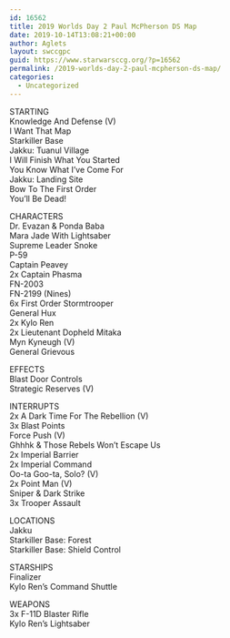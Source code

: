 ```yaml
---
id: 16562
title: 2019 Worlds Day 2 Paul McPherson DS Map
date: 2019-10-14T13:08:21+00:00
author: Aglets
layout: swccgpc
guid: https://www.starwarsccg.org/?p=16562
permalink: /2019-worlds-day-2-paul-mcpherson-ds-map/
categories:
  - Uncategorized
---
```

STARTING  
Knowledge And Defense (V)  
I Want That Map  
Starkiller Base  
Jakku: Tuanul Village  
I Will Finish What You Started  
You Know What I’ve Come For  
Jakku: Landing Site  
Bow To The First Order  
You’ll Be Dead!

CHARACTERS  
Dr. Evazan & Ponda Baba  
Mara Jade With Lightsaber  
Supreme Leader Snoke  
P-59  
Captain Peavey  
2x Captain Phasma  
FN-2003  
FN-2199 (Nines)  
6x First Order Stormtrooper  
General Hux  
2x Kylo Ren  
2x Lieutenant Dopheld Mitaka  
Myn Kyneugh (V)  
General Grievous

EFFECTS  
Blast Door Controls  
Strategic Reserves (V)

INTERRUPTS  
2x A Dark Time For The Rebellion (V)  
3x Blast Points  
Force Push (V)  
Ghhhk & Those Rebels Won’t Escape Us  
2x Imperial Barrier  
2x Imperial Command  
Oo-ta Goo-ta, Solo? (V)  
2x Point Man (V)  
Sniper & Dark Strike  
3x Trooper Assault

LOCATIONS  
Jakku  
Starkiller Base: Forest  
Starkiller Base: Shield Control

STARSHIPS  
Finalizer  
Kylo Ren’s Command Shuttle

WEAPONS  
3x F-11D Blaster Rifle  
Kylo Ren’s Lightsaber
